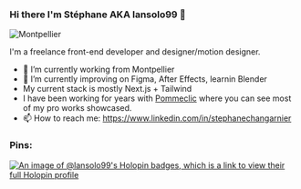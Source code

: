 ### Hi there I'm Stéphane AKA lansolo99 👋
<img src="https://res.cloudinary.com/lansolo99/image/upload/f_auto,q_auto/v1/lansolo99/github/montpellier" alt="Montpellier" style="max-width: 500px; display: inline-block;"/>

I'm a freelance front-end developer and designer/motion designer.

- 🔭 I’m currently working from Montpellier
- 🌱 I’m currently improving on Figma, After Effects, learnin Blender
- My current stack is mostly Next.js + Tailwind
- I have been working for years with [Pommeclic](https://www.pommeclic.com) where you can see most of my pro works showcased.
- 📫 How to reach me: https://www.linkedin.com/in/stephanechangarnier

### Pins:
[![An image of @lansolo99's Holopin badges, which is a link to view their full Holopin profile](https://holopin.me/lansolo99)](https://holopin.io/@lansolo99)
